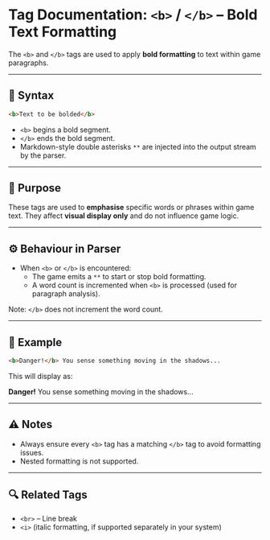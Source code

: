# Tag Documentation: `<b>` / `</b>` – Bold Text Formatting

The `<b>` and `</b>` tags are used to apply **bold formatting** to text within game paragraphs.

---

## 🧩 Syntax

```html
<b>Text to be bolded</b>
```

- `<b>` begins a bold segment.
- `</b>` ends the bold segment.
- Markdown-style double asterisks `**` are injected into the output stream by the parser.

---

## 🎯 Purpose

These tags are used to **emphasise** specific words or phrases within game text. They affect **visual display only** and do not influence game logic.

---

## ⚙️ Behaviour in Parser

- When `<b>` or `</b>` is encountered:
  - The game emits a `**` to start or stop bold formatting.
  - A word count is incremented when `<b>` is processed (used for paragraph analysis).

Note: `</b>` does not increment the word count.

---

## 📘 Example

```html
<b>Danger!</b> You sense something moving in the shadows...
```

This will display as:

**Danger!** You sense something moving in the shadows...

---

## ⚠️ Notes

- Always ensure every `<b>` tag has a matching `</b>` tag to avoid formatting issues.
- Nested formatting is not supported.

---

## 🔍 Related Tags

- `<br>` – Line break
- `<i>` (italic formatting, if supported separately in your system)
